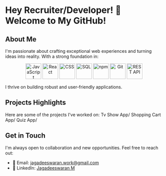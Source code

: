 # Hey Recruiter/Developer! 👋 Welcome to My GitHub!

## About Me
I'm passionate about crafting exceptional web experiences and turning ideas into reality. With a strong foundation in:

<div align="center">
  <img src="https://logos-world.net/wp-content/uploads/2023/02/JavaScript-Logo.png" alt="JavaScript" height=50px width=50px/>
  <img src="https://logos-world.net/wp-content/uploads/2020/04/React-Logo.png" alt="React" height=50px width=50px/>
  <img src="https://logos-world.net/wp-content/uploads/2020/04/CSS-Logo.png" alt="CSS" height=50px width=50px/>
  <img src="https://logos-world.net/wp-content/uploads/2020/11/SQL-Logo.png" alt="SQL" height=50px width=50px/>
  <img src="https://logos-world.net/wp-content/uploads/2020/11/Npm-Logo.png" alt="npm" height=50px width=50px/>
  <img src="https://logos-world.net/wp-content/uploads/2020/11/Git-Logo.png" alt="Git" height=50px width=50px/>
  <img src="https://logos-world.net/wp-content/uploads/2021/06/REST-Logo.png" alt="REST API" height=50px width=50px/>
</div>

I thrive on building robust and user-friendly applications.

## Projects Highlights
Here are some of the projects I've worked on:
<a to="https://tv-show-jags.netlify.app/">Tv Show App/</a>
<a to="https://shopping-cart-jags.netlify.app/">Shopping Cart App/</a>
<a to="https://quiz-app-jagadeeswaran.netlify.app/">Quiz App/</a>


## Get in Touch
I'm always open to collaboration and new opportunities. Feel free to reach out:

- 📧 Email: jagadeeswaran.work@gmail.com
- 💼 LinkedIn: [Jagadeeswaran M](www.linkedin.com/in/jagadeeswaran-m-59a269287)
